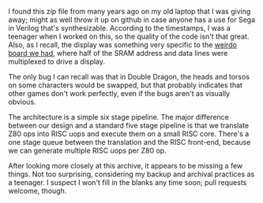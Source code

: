 I found this zip file from many years ago on my old laptop that I was giving away; might as well throw it up on github in case anyone has a use for Sega in Verilog that's synthesizable. According to the timestamps, I was a teenager when I worked on this, so the quality of the code isn't that great. Also, as I recall, the display was something very specific to the [weirdo board we had](http://www.xess.com/prods/prod014_4.php), where half of the SRAM address and data lines were multiplexed to drive a display.

The only bug I can recall was that in Double Dragon, the heads and torsos on some characters would be swapped, but that probably indicates that other games don't work perfectly, even if the bugs aren't as visually obvious.

The architecture is a simple six stage pipeline. The major difference between our design and a standard five stage pipeline is that we translate Z80 ops into RISC uops and execute them on a small RISC core. There's a one stage queue between the translation and the RISC front-end, because we can generate multiple RISC uops per Z80 op.

After looking more closely at this archive, it appears to be missing a few things. Not too surprising, considering my backup and archival practices as a teenager. I suspect I won't fill in the blanks any time soon; pull requests welcome, though.
